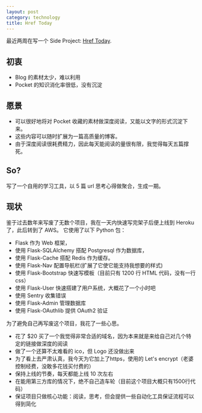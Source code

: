 ```yaml
---
layout: post
category: technology
title: Href Today
---
```


最近两周在写一个 Side Project: [Href Today](https://www.href.today/topics/2/issues).

## 初衷

* Blog 的素材太少，难以利用
* Pocket 的知识消化率很低，没有沉淀

## 愿景

* 可以很好地将对 Pocket 收藏的素材做深度阅读，又能以文字的形式沉淀下来。
* 这些内容可以随时扩展为一篇高质量的博客。
* 由于深度阅读很耗费精力，因此每天能阅读的量很有限，我觉得每天五篇撑死。

## So?

写了一个自用的学习工具，以 5 篇 url 思考心得做聚合，生成一期。

## 现状

鉴于过去数年来写废了无数个项目，我在一天内快速写完架子后便上线到 Heroku 了，此后转到了 AWS。
它使用了以下 Python 包：

* Flask 作为 Web 框架，
* 使用 Flask-SQLAlchemy 搭配 Postgresql 作为数据库，
* 使用 Flask-Cache 搭配 Redis 作为缓存。
* 使用 Flask-Nav 配置导航栏(扩展了它使它能支持我想要的样式)
* 使用 Flask-Bootstrap 快速写模板（目前只有 1200 行 HTML 代码，没有一行 css）
* 使用 Flask-User 快速搭建了用户系统，大概花了一个小时吧
* 使用 Sentry 收集错误
* 使用 Flask-Admin 管理数据库
* 使用 Flask-OAuthlib 提供 OAuth2 验证

为了避免自己再写废这个项目，我花了一些心思。

* 花了 $20 买了一个我觉得非常合适的域名，因为本来就是来给自己对几个特定的链接做深度的阅读
* 做了一个还算不太难看的 ico，但 Logo 还没做出来
* 为了看上去严肃认真，我今天为它加上了https，使用的 Let's encrypt（老婆控制经费，没敢多花钱买付费的）
* 保持上线的节奏，每天都能上线 10 次左右
* 在能用第三方库的情况下，绝不自己造车轮（目前这个项目大概只有1500行代码）
* 保证项目只做核心功能：阅读，思考，但会提供一些自动化工具保证流程可以得到简化
